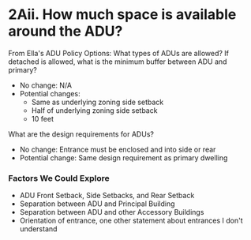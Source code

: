 # 2Aii. How much space is available around the ADU?

From Ella's ADU Policy Options: What types of ADUs are allowed? If detached is allowed, what is the minimum buffer between ADU and primary?&#x20;

* No change:  N/A
* Potential changes:&#x20;
  * Same as underlying zoning side setback&#x20;
  * Half of underlying zoning side setback&#x20;
  * 10 feet&#x20;

What are the design requirements for ADUs?&#x20;

* No change: Entrance must be enclosed and into side or rear&#x20;
* Potential change: Same design requirement as primary dwelling&#x20;

### Factors We Could Explore

* ADU Front Setback, Side Setbacks, and Rear Setback
* Separation between ADU and Principal Building
* Separation between ADU and other Accessory Buildings
* Orientation of entrance, one other statement about entrances I don't understand
